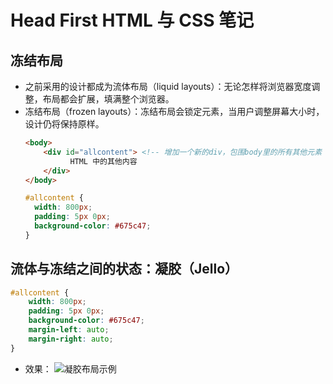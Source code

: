 # Head First HTML 与 CSS 笔记

## 冻结布局

* 之前采用的设计都成为流体布局（liquid layouts）：无论怎样将浏览器宽度调整，布局都会扩展，填满整个浏览器。
* 冻结布局（frozen layouts）：冻结布局会锁定元素，当用户调整屏幕大小时，设计仍将保持原样。
    ```html
    <body>
        <div id="allcontent"> <!-- 增加一个新的div，包围body里的所有其他元素 -->
              HTML 中的其他内容
        </div>
    </body>
    ```
    ```css
    #allcontent {
      width: 800px;
      padding: 5px 0px;
      background-color: #675c47;
    }
    ```

## 流体与冻结之间的状态：凝胶（Jello）

```css
#allcontent {
    width: 800px;
    padding: 5px 0px;
    background-color: #675c47;
    margin-left: auto;
    margin-right: auto;
}
```

* 效果：
  ![凝胶布局示例](./resources/css-jello.png)